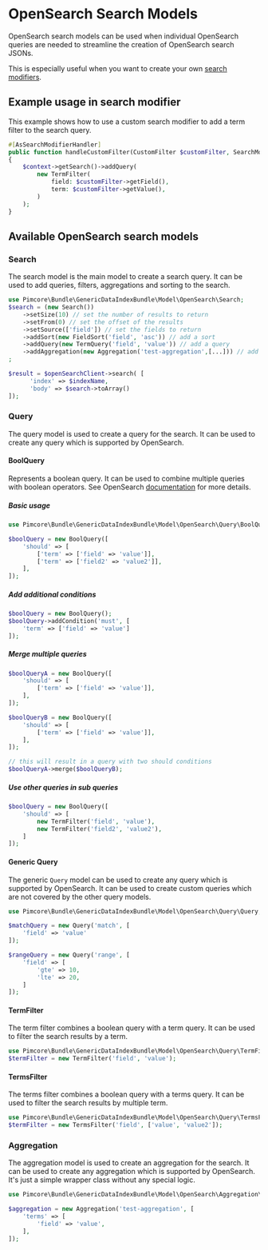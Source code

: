 # OpenSearch Search Models

OpenSearch search models can be used when individual OpenSearch queries are needed to streamline the creation of OpenSearch search JSONs.

This is especially useful when you want to create your own [search modifiers](05_Search_Modifiers/README.md).

## Example usage in search modifier

This example shows how to use a custom search modifier to add a term filter to the search query.

```php
#[AsSearchModifierHandler]
public function handleCustomFilter(CustomFilter $customFilter, SearchModifierContextInterface $context): void
{
    $context->getSearch()->addQuery(
        new TermFilter(
            field: $customFilter->getField(),
            term: $customFilter->getValue(),
        )
    );
}
```

## Available OpenSearch search models

### Search

The search model is the main model to create a search query. It can be used to add queries, filters, aggregations and sorting to the search.

```php
use Pimcore\Bundle\GenericDataIndexBundle\Model\OpenSearch\Search;
$search = (new Search())
    ->setSize(10) // set the number of results to return
    ->setFrom(0) // set the offset of the results
    ->setSource(['field']) // set the fields to return
    ->addSort(new FieldSort('field', 'asc')) // add a sort
    ->addQuery(new TermQuery('field', 'value')) // add a query
    ->addAggregation(new Aggregation('test-aggregation',[...])) // add an aggregation
;

$result = $openSearchClient->search( [
      'index' => $indexName,
      'body' => $search->toArray()
]);
```

### Query

The query model is used to create a query for the search. It can be used to create any query which is supported by OpenSearch.

#### BoolQuery

Represents a boolean query. It can be used to combine multiple queries with boolean operators. See OpenSearch [documentation](https://opensearch.org/docs/latest/query-dsl/compound/bool/) for more details.

##### Basic usage
```php
use Pimcore\Bundle\GenericDataIndexBundle\Model\OpenSearch\Query\BoolQuery;

$boolQuery = new BoolQuery([
    'should' => [
        ['term' => ['field' => 'value']],
        ['term' => ['field2' => 'value2']],
    ],
]);
```

##### Add additional conditions
```php
$boolQuery = new BoolQuery();
$boolQuery->addCondition('must', [
    'term' => ['field' => 'value']
]);
```


##### Merge multiple queries
```php
$boolQueryA = new BoolQuery([
    'should' => [
        ['term' => ['field' => 'value']],
    ],
]);

$boolQueryB = new BoolQuery([
    'should' => [
        ['term' => ['field' => 'value']],
    ],
]);

// this will result in a query with two should conditions
$boolQueryA->merge($boolQueryB);
```

##### Use other queries in sub queries
```php
$boolQuery = new BoolQuery([
    'should' => [
        new TermFilter('field', 'value'),
        new TermFilter('field2', 'value2'),
    ]
]);
```

#### Generic Query

The generic `Query` model can be used to create any query which is supported by OpenSearch. It can be used to create custom queries which are not covered by the other query models.

```php
use Pimcore\Bundle\GenericDataIndexBundle\Model\OpenSearch\Query\Query;

$matchQuery = new Query('match', [
    'field' => 'value'
]);

$rangeQuery = new Query('range', [
    'field' => [
        'gte' => 10,
        'lte' => 20,
    ]
]);
```

#### TermFilter

The term filter combines a boolean query with a term query. It can be used to filter the search results by a term.

```php
use Pimcore\Bundle\GenericDataIndexBundle\Model\OpenSearch\Query\TermFilter;
$termFilter = new TermFilter('field', 'value');
```

#### TermsFilter

The terms filter combines a boolean query with a terms query. It can be used to filter the search results by multiple term.

```php
use Pimcore\Bundle\GenericDataIndexBundle\Model\OpenSearch\Query\TermsFilter;
$termFilter = new TermsFilter('field', ['value', 'value2']);
```

### Aggregation

The aggregation model is used to create an aggregation for the search. It can be used to create any aggregation which is supported by OpenSearch. It's just a simple wrapper class without any special logic.

```php
use Pimcore\Bundle\GenericDataIndexBundle\Model\OpenSearch\Aggregation\Aggregation;

$aggregation = new Aggregation('test-aggregation', [
    'terms' => [
        'field' => 'value',
    ],
]);
```